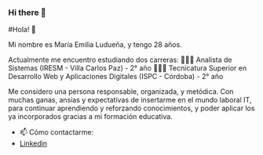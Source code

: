 ### Hi there 👋



<!--
**MaEmiliaLuduena/MaEmiliaLuduena** is a ✨ _special_ ✨ repository because its `README.md` (this file) appears on your GitHub profile.

Here are some ideas to get you started:

- 🔭 I’m currently working on ...
- 🌱 I’m currently learning ...
- 👯 I’m looking to collaborate on ...
- 🤔 I’m looking for help with ...
- 💬 Ask me about ...
- 📫 How to reach me: ...
- 😄 Pronouns: ...
- ⚡ Fun fact: ...
-->

#Hola! 👋

Mi nombre es María Emilia Ludueña, y tengo 28 años.

Actualmente me encuentro estudiando dos carreras:
👩🏻‍💻 Analista de Sistemas (IRESM - Villa Carlos Paz) - 2° año
👩🏻‍💻 Tecnicatura Superior en Desarrollo Web y Aplicaciones Digitales (ISPC - Córdoba) - 2° año

Me considero una persona responsable, organizada, y metódica. 
Con muchas ganas, ansias y expectativas de insertarme en el mundo laboral IT, para continuar aprendiendo y reforzando conocimientos, y poder aplicar los ya incorporados gracias a mi formación educativa.

- 📫 Cómo contactarme:
- [Linkedin](www.linkedin.com/in/maria-emilia-luduena)

